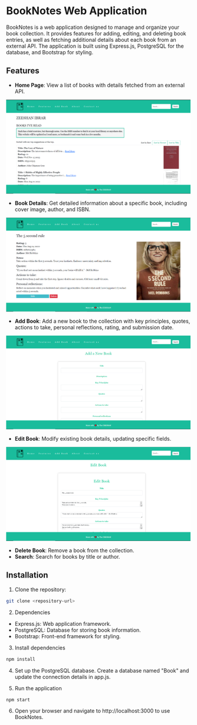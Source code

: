 # BookNotes Web Application

BookNotes is a web application designed to manage and organize your book collection. It provides features for adding, editing, and deleting book entries, as well as fetching additional details about each book from an external API. The application is built using Express.js, PostgreSQL for the database, and Bootstrap for styling.

## Features
- **Home Page**: View a list of books with details fetched from an external API.
<img src="./public/images/home.PNG" width="500" alt="Home Page">

- **Book Details**: Get detailed information about a specific book, including cover image, author, and ISBN.
<img src="./public/images/book.PNG" width="500" alt="Book details">

- **Add Book**: Add a new book to the collection with key principles, quotes, actions to take, personal reflections, rating, and submission date.
<img src="./public/images/add.PNG" width="500" alt="Add Book">

- **Edit Book**: Modify existing book details, updating specific fields.
<img src="./public/images/edit.PNG" width="500" alt="Edit Book">

- **Delete Book**: Remove a book from the collection.
- **Search**: Search for books by title or author.

## Installation

1. Clone the repository:

```bash
git clone <repository-url>
```

2. Dependencies

- Express.js: Web application framework.
- PostgreSQL: Database for storing book information.
- Bootstrap: Front-end framework for styling.

3. Install dependencies
```bash
npm install
```

4. Set up the PostgreSQL database. Create a database named "Book" and update the connection details in app.js.

5. Run the application
```bash
npm start
```
6. Open your browser and navigate to http://localhost:3000 to use BookNotes.


